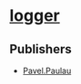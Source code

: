 # [logger](https://pypi.org/project/logger)



## Publishers
- [Pavel.Paulau](https://pypi.org/user/Pavel.Paulau)

